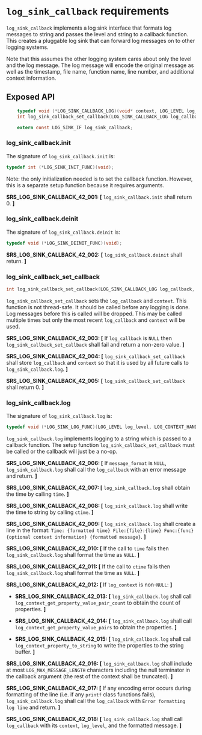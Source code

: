 # `log_sink_callback` requirements

`log_sink_callback` implements a log sink interface that formats log messages to string and passes the level and string to a callback function. This creates a pluggable log sink that can forward log messages on to other logging systems.

Note that this assumes the other logging system cares about only the level and the log message. The log message will encode the original message as well as the timestamp, file name, function name, line number, and additional context information.

## Exposed API

```c
    typedef void (*LOG_SINK_CALLBACK_LOG)(void* context, LOG_LEVEL log_level, const char* message);
    int log_sink_callback_set_callback(LOG_SINK_CALLBACK_LOG log_callback, void* context);

    extern const LOG_SINK_IF log_sink_callback;
```

### log_sink_callback.init

The signature of `log_sink_callback.init` is:

```c
typedef int (*LOG_SINK_INIT_FUNC)(void);
```

Note: the only initialization needed is to set the callback function. However, this is a separate setup function because it requires arguments.

**SRS_LOG_SINK_CALLBACK_42_001: [** `log_sink_callback.init` shall return 0. **]**

### log_sink_callback.deinit

The signature of `log_sink_callback.deinit` is:

```c
typedef void (*LOG_SINK_DEINIT_FUNC)(void);
```

**SRS_LOG_SINK_CALLBACK_42_002: [** `log_sink_callback.deinit` shall return. **]**

### log_sink_callback_set_callback

```c
int log_sink_callback_set_callback(LOG_SINK_CALLBACK_LOG log_callback, void* context);
```

`log_sink_callback_set_callback` sets the `log_callback` and `context`. This function is not thread-safe. It should be called before any logging is done. Log messages before this is called will be dropped. This may be called multiple times but only the most recent `log_callback` and `context` will be used.

**SRS_LOG_SINK_CALLBACK_42_003: [** If `log_callback` is `NULL` then `log_sink_callback_set_callback` shall fail and return a non-zero value. **]**

**SRS_LOG_SINK_CALLBACK_42_004: [** `log_sink_callback_set_callback` shall store `log_callback` and `context` so that it is used by all future calls to `log_sink_callback.log`. **]**

**SRS_LOG_SINK_CALLBACK_42_005: [** `log_sink_callback_set_callback` shall return 0. **]**

### log_sink_callback.log

The signature of `log_sink_callback.log` is:

```c
typedef void (*LOG_SINK_LOG_FUNC)(LOG_LEVEL log_level, LOG_CONTEXT_HANDLE log_context, const char* file, const char* func, int line, const char* message_format, ...);
```

`log_sink_callback.log` implements logging to a string which is passed to a callback function. The setup function `log_sink_callback_set_callback` must be called or the callback will just be a no-op.

**SRS_LOG_SINK_CALLBACK_42_006: [** If `message_format` is `NULL`, `log_sink_callback.log` shall call the `log_callback` with an error message and return. **]**

**SRS_LOG_SINK_CALLBACK_42_007: [** `log_sink_callback.log` shall obtain the time by calling `time`. **]**

**SRS_LOG_SINK_CALLBACK_42_008: [** `log_sink_callback.log` shall write the time to string by calling `ctime`. **]**

**SRS_LOG_SINK_CALLBACK_42_009: [** `log_sink_callback.log` shall create a line in the format: `Time: {formatted time} File:{file}:{line} Func:{func} {optional context information} {formatted message}`. **]**

**SRS_LOG_SINK_CALLBACK_42_010: [** If the call to `time` fails then `log_sink_callback.log` shall format the time as `NULL`. **]**

**SRS_LOG_SINK_CALLBACK_42_011: [** If the call to `ctime` fails then `log_sink_callback.log` shall format the time as `NULL`. **]**

**SRS_LOG_SINK_CALLBACK_42_012: [** If `log_context` is non-`NULL`: **]**

 - **SRS_LOG_SINK_CALLBACK_42_013: [** `log_sink_callback.log` shall call `log_context_get_property_value_pair_count` to obtain the count of properties. **]**

 - **SRS_LOG_SINK_CALLBACK_42_014: [** `log_sink_callback.log` shall call `log_context_get_property_value_pairs` to obtain the properties. **]**

 - **SRS_LOG_SINK_CALLBACK_42_015: [** `log_sink_callback.log` shall call `log_context_property_to_string` to write the properties to the string buffer. **]**

**SRS_LOG_SINK_CALLBACK_42_016: [** `log_sink_callback.log` shall include at most `LOG_MAX_MESSAGE_LENGTH` characters including the null terminator in the callback argument (the rest of the context shall be truncated). **]**

**SRS_LOG_SINK_CALLBACK_42_017: [** If any encoding error occurs during formatting of the line (i.e. if any `printf` class functions fails), `log_sink_callback.log` shall call the `log_callback` with `Error formatting log line` and return. **]**

**SRS_LOG_SINK_CALLBACK_42_018: [** `log_sink_callback.log` shall call `log_callback` with its `context`, `log_level`, and the formatted message. **]**
